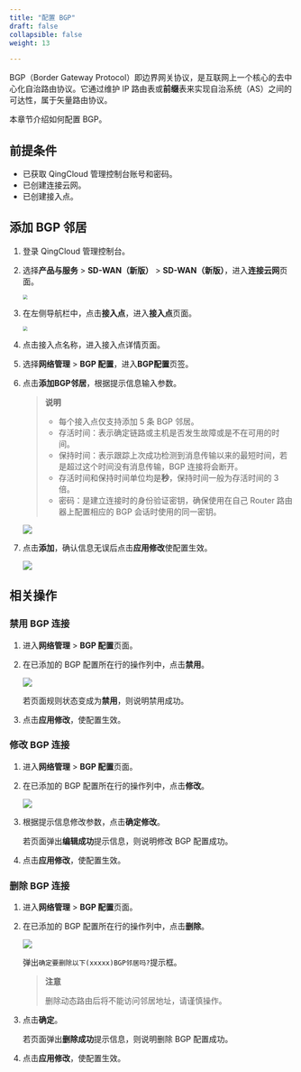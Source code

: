 ```yaml
---
title: "配置 BGP"
draft: false
collapsible: false
weight: 13

---
```


BGP（Border Gateway Protocol）即边界网关协议，是互联网上一个核心的去中心化自治路由协议。它通过维护 IP 路由表或**前缀**表来实现自治系统（AS）之间的可达性，属于矢量路由协议。

本章节介绍如何配置 BGP。

## 前提条件

- 已获取 QingCloud 管理控制台账号和密码。
- 已创建连接云网。
- 已创建接入点。

## 添加 BGP 邻居

1. 登录 QingCloud 管理控制台。

2. 选择**产品与服务** > **SD-WAN（新版）** > **SD-WAN（新版）**，进入**连接云网**页面。

   <img src="../../../../_images/qs_cloud_network.png" style="zoom:50%;" />

3. 在左侧导航栏中，点击**接入点**，进入**接入点**页面。

   <img src="../../../../_images/qs_light_access.png" style="zoom:50%;" />

4. 点击接入点名称，进入接入点详情页面。

5. 选择**网络管理** > **BGP 配置**，进入**BGP配置**页签。

6. 点击**添加BGP邻居**，根据提示信息输入参数。

   >**说明**
   >
   >* 每个接入点仅支持添加 5 条 BGP 邻居。
   >* 存活时间：表示确定链路或主机是否发生故障或是不在可用的时间。
   >* 保持时间：表示跟踪上次成功检测到消息传输以来的最短时间，若是超过这个时间没有消息传输，BGP 连接将会断开。
   >* 存活时间和保持时间单位均是**秒**，保持时间一般为存活时间的 3 倍。
   >* 密码：是建立连接时的身份验证密钥，确保使用在自己 Router 路由器上配置相应的 BGP 会话时使用的同一密钥。

   <img src="../../../../_images/bgp_01.png" style="zoom:100%;" />

7. 点击**添加**，确认信息无误后点击**应用修改**使配置生效。

   <img src="../../../../_images/bgp_02.png" style="zoom:100%;" />

## 相关操作

### 禁用 BGP 连接

1. 进入**网络管理** > **BGP 配置**页面。

2. 在已添加的 BGP 配置所在行的操作列中，点击**禁用**。

   <img src="../../../../_images/bgp_03.png" style="zoom:100%;" />

   若页面规则状态变成为**禁用**，则说明禁用成功。

3. 点击**应用修改**，使配置生效。

### 修改 BGP 连接

1. 进入**网络管理** > **BGP 配置**页面。

2. 在已添加的 BGP 配置所在行的操作列中，点击**修改**。

   <img src="../../../../_images/bgp_04.png" style="zoom:100%;" />

3. 根据提示信息修改参数，点击**确定修改**。

   若页面弹出**编辑成功**提示信息，则说明修改 BGP 配置成功。

4. 点击**应用修改**，使配置生效。

### 删除 BGP 连接

1. 进入**网络管理** > **BGP 配置**页面。

2. 在已添加的 BGP 配置所在行的操作列中，点击**删除**。

   <img src="../../../../_images/bgp_05.png" style="zoom:100%;" />

   弹出`确定要删除以下(xxxxx)BGP邻居吗?`提示框。

   >**注意**
   >
   >删除动态路由后将不能访问邻居地址，请谨慎操作。

3. 点击**确定**。

   若页面弹出**删除成功**提示信息，则说明删除 BGP 配置成功。

4. 点击**应用修改**，使配置生效。